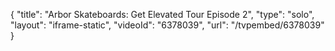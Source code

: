 {
    "title": "Arbor Skateboards: Get Elevated Tour Episode 2",
    "type": "solo",
    "layout": "iframe-static",
    "videoId": "6378039",
    "url": "\/tvpembed\/6378039"
}